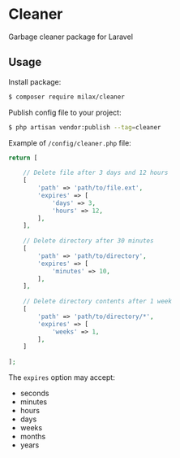 # Cleaner

Garbage cleaner package for Laravel

## Usage

Install package:

```bash
$ composer require milax/cleaner
```

Publish config file to your project:

```bash
$ php artisan vendor:publish --tag=cleaner
```

Example of `/config/cleaner.php` file:

```php
return [
    
    // Delete file after 3 days and 12 hours
    [
        'path' => 'path/to/file.ext',
        'expires' => [
            'days' => 3,
            'hours' => 12,
        ],
    ],
    
    // Delete directory after 30 minutes
    [
        'path' => 'path/to/directory',
        'expires' => [
            'minutes' => 10,
        ],
    ],
    
    // Delete directory contents after 1 week
    [
        'path' => 'path/to/directory/*',
        'expires' => [
            'weeks' => 1,
        ],
    ]
    
];
```

The `expires` option may accept:
- seconds
- minutes
- hours
- days
- weeks
- months
- years